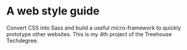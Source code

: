 # A web style guide
  Convert CSS into Sass and build a useful micro-framework to quickly prototype other websites. This is my 4th project of the Treehouse Techdegree.
  
